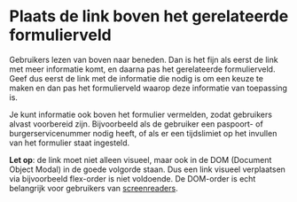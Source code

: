 <!-- @license CC0-1.0 -->

# Plaats de link boven het gerelateerde formulierveld

Gebruikers lezen van boven naar beneden. Dan is het fijn als eerst de link met meer informatie komt, en daarna pas het gerelateerde formulierveld. Geef dus eerst de link met de informatie die nodig is om een keuze te maken en dan pas het formulierveld waarop deze informatie van toepassing is.

Je kunt informatie ook boven het formulier vermelden, zodat gebruikers alvast voorbereid zijn.
Bijvoorbeeld als de gebruiker een paspoort- of burgerservicenummer nodig heeft, of als er een tijdslimiet op het invullen van het formulier staat ingesteld.

**Let op**: de link moet niet alleen visueel, maar ook in de DOM (Document Object Modal) in de goede volgorde staan.
Dus een link visueel verplaatsen via bijvoorbeeld flex-order is niet voldoende. De DOM-order is echt belangrijk voor gebruikers van [screenreaders](/woordenlijst/#screenreader).
